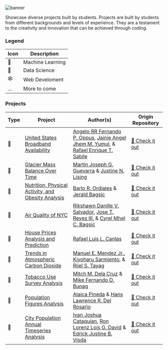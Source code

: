 ![banner](https://i.imgur.com/rAsN6yw.png)

Showcase diverse projects built by students. Projects are built by students from different backgrounds and levels of experience. They are a testament to the creativity and innovation that can be achieved through coding. 

### Legend

| Icon | Description |
| --- | --- |
| 🧠 | Machine Learning |
| 🧪 | Data Science |
| 🕸️ | Web Develoment |
| ... | More to come | 

### Projects 

| Type | Project | Author(s) | Origin Repository |  
| --- | --- | --- | --- |
|🧠 | [United States Broadband Availability](https://github.com/aelluminate/united-states-broadband-availability) | [Angelo RR Fernando P. Oppus](https://github.com/Cless41), [Jainie Angel Jhem M. Yumul](https://github.com/JAINIE12), & [Rafael Enrique T. Sabile](https://github.com/HAU-RafaelES) | [🔗 Check it out](https://github.com/Cless41/SFTDSNLAB-FINALS) | 
|🧠 | [Glacier Mass Balance Over Time](https://github.com/aelluminate/glacier-mass-balance-over-time) | [Martin Joseph G. Guevarra](https://github.com/MJGuevarra17) & [Justine N. Lising](https://github.com/JustineDJANGO29) | [🔗 Check it out](https://github.com/MJGuevarra17/Lising_Guevarra_CPE402_FinalExam) | 
|🧠 | [Nutrition, Physical Activity, and Obesity Analysis](https://github.com/aelluminate/nutrition-physical-activity-obesity-analysis) | [Barlo R. Ordiales](https://github.com/BarloBRO) & [Jerald Bagsic](https://github.com/Jerald011003) |  [🔗 Check it out](https://github.com/Jerald011003/BRFSS-Analysis) | 
|🧠 | [Air Quality of NYC](https://github.com/aelluminate/air-quality-of-nyc) | [Rikshawn Danille V. Salvador](https://github.com/KushyKooo), [Jose T. Reyes III](https://github.com/JoseIII), & [Cyrel Mhel C. Bagsic](https://github.com/Cycybagsic) |  [🔗 Check it out](https://github.com/KushyKooo/Air-Quality-SOFTDSN-FINALS) | 
|🧠 | [House Prices Analysis and Prediction](https://github.com/aelluminate/house-prices-analysis-and-prediction) | [Rafael Luis L. Canlas](https://github.com/chighati) | [🔗 Check it out](https://github.com/chighati/SOFTDESL_Finals) | 
|🧠 | [Trends in Atmospheric Carbon Dioxide](https://github.com/aelluminate/trends-in-atmospheric-carbon-dioxide) | [Manuel E. Mendez Jr.](https://github.com/scruBB29), [Kiyoharu Sarmiento](https://github.com/klstxii), & [Rijel S. Tayag](https://github.com/Arj3l) | [🔗 Check it out](https://github.com/Arj3l/CO2-PPM-Final) | 
|🧠 | [Tobacco Use Survey Analysis](https://github.com/aelluminate/tobacco-use-survey-analysis) | [Mitch M. Dela Cruz](https://github.com/mitsucatsu) & [Mike Fernando D. Bunag](https://github.com/ryokii-jpg)  | [🔗 Check it out](https://github.com/ryokii-jpg/tobaco-analysis) |
|🧠 | [Population Figures Analysis](https://github.com/aelluminate/population-figures-analysis) | [Alaica Pineda](https://github.com/Alaics) & [Hans Lawrence R. Del Rosario](https://github.com/Lawrenceio) |  [🔗 Check it out](https://github.com/Alaics/Softdsnl-Finals-Population) | 
| 🧠 | [City Population Annual Timeseries Analysis](https://github.com/aelluminate/city-population-annual-time-series-analysis) | [Ivan Joshua Cataquian](https://github.com/C474Q), [Ron Lorenz Lois G. David](https://github.com/Rnenz1030) & [Edrick Justine B. Visda](https://github.com/Ejbv) | [🔗 Check it out](https://github.com/C474Q/SDSNL-FINAL-EXAMS) | 